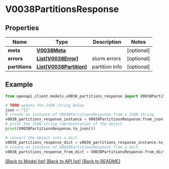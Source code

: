 # V0038PartitionsResponse


## Properties

Name | Type | Description | Notes
------------ | ------------- | ------------- | -------------
**meta** | [**V0038Meta**](V0038Meta.md) |  | [optional] 
**errors** | [**List[V0038Error]**](V0038Error.md) | slurm errors | [optional] 
**partitions** | [**List[V0038Partition]**](V0038Partition.md) | partition info | [optional] 

## Example

```python
from openapi_client.models.v0038_partitions_response import V0038PartitionsResponse

# TODO update the JSON string below
json = "{}"
# create an instance of V0038PartitionsResponse from a JSON string
v0038_partitions_response_instance = V0038PartitionsResponse.from_json(json)
# print the JSON string representation of the object
print(V0038PartitionsResponse.to_json())

# convert the object into a dict
v0038_partitions_response_dict = v0038_partitions_response_instance.to_dict()
# create an instance of V0038PartitionsResponse from a dict
v0038_partitions_response_from_dict = V0038PartitionsResponse.from_dict(v0038_partitions_response_dict)
```
[[Back to Model list]](../README.md#documentation-for-models) [[Back to API list]](../README.md#documentation-for-api-endpoints) [[Back to README]](../README.md)


